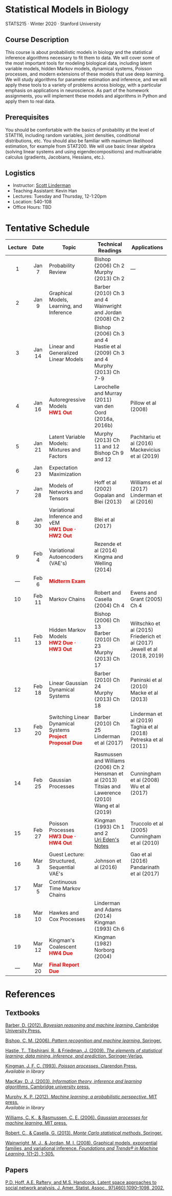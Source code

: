 # Statistical Models in Biology

STATS215 	&middot; Winter 2020 &middot; Stanford University

## Course Description
This course is about probabilistic models in biology and the statistical inference algorithms necessary to fit them to data. We will cover some of the most important tools for modeling biological data, including latent variable models, hidden Markov models, dynamical systems, Poisson processes, and modern extensions of these models that use deep learning.  We will study algorithms for parameter estimation and inference, and we will apply these tools to a variety of problems across biology, with a particular emphasis on applications in neuroscience.  As part of the homework assignments, you will implement these models and algorithms in Python and apply them to real data.  

## Prerequisites
You should be comfortable with the basics of probability at the level of STAT116, including random variables, joint densities, conditional distributions, etc.  You should also be familiar with maximum likelihood estimation, for example from STAT200.  We will use basic linear algebra (solving linear systems and using eigendecompositions) and multivariable calculus (gradients, Jacobians, Hessians, etc.). 

## Logistics
 * Instructor: [Scott Linderman](http://slinderman.web.stanford.edu/)
 * Teaching Assistant: Kevin Han 
 * Lectures: Tuesday and Thursday, 12-1:20pm
 * Location: 540-108
 * Office Hours: TBD
 
# Tentative Schedule

| Lecture |  Date  | Topic | Technical Readings | Applications |
| :------:|:------:|-------|--------------------|--------------|
| 1       | Jan 7  | Probability Review | Bishop (2006) Ch 2 <br> Murphy (2013) Ch 2| &mdash; |
| 2       | Jan 9  | Graphical Models, Learning, and Inference | Barber (2010) Ch 3 and 4 <br> Wainwright and Jordan (2008) Ch 2| |
| 3       | Jan 14 | Linear and Generalized Linear Models | Bishop (2006) Ch 3 and 4  <br> Hastie et al (2009) Ch 3 and 4 <br> Murphy (2013) Ch 7-9 | |
| 4       | Jan 16 | Autoregressive Models <br> **<font color="red">HW1 Out</font>** | Larochelle and Murray (2011) <br> van den Oord (2016a, 2016b) | Pillow et al (2008) |
| 5       | Jan 21 | Latent Variable Models: Mixtures and Factors | Murphy (2013) Ch 11 and 12 <br> Bishop Ch 9 and 12 | Pachitariu et al (2016) <br> Mackevicius et al (2019) |
| 6       | Jan 23 | Expectation Maximization | | |
| 7       | Jan 28 | Models of Networks and Tensors | Hoff et al (2002) <br> Gopalan and Blei (2013) | Williams et al (2017) <br> Linderman et al (2016) |
| 8       | Jan 30 | Variational Inference and vEM <br> **<font color="red">HW1 Due &middot; HW2 Out</font>** | Blei et al (2017) | |
| 9       | Feb 4  | Variational Autoencoders (VAE's) | Rezende et al (2014) <br> Kingma and Welling (2014) | |
| &mdash; | Feb 6  | **<font color="red">Midterm Exam</font>** | | |
| 10      | Feb 11 | Markov Chains | Robert and Casella (2004) Ch 4| Ewens and Grant (2005) Ch 4 |
| 11      | Feb 13 | Hidden Markov Models <br> **<font color="red">HW2 Due &middot; HW3 Out</font>** | Bishop (2006) Ch 13 <br> Barber (2010) Ch 23 <br> Murphy (2013) Ch 17 | Wiltschko et al (2015) <br> Friederich et al (2017) <br> Jewell et al (2018, 2019) |
| 12      | Feb 18 | Linear Gaussian Dynamical Systems | Barber (2010) Ch 24 <br> Murphy (2013) Ch 18 <br>  | Paninski et al (2010) <br> Macke et al (2013) | 
| 13      | Feb 20 | Switching Linear Dynamical Systems <br> **<font color="red">Project Proposal Due</font>** | Barber (2010) Ch 25 <br>  Linderman et al (2017) | Linderman et al (2019) <br> Taghia et al (2018) <br> Petreska et al (2011) |
| 14      | Feb 25 | Gaussian Processes | Rasmussen and Williams (2006) Ch 2 <br> Hensman et al (2013) <br> Titsias and Lawerence (2010) <br> Wang et al (2019) | Cunningham et al (2008) <br> Wu et al (2017) |
| 15      | Feb 27 | Poisson Processes <br> **<font color="red">HW3 Due &middot; HW4 Out</font>** | Kingman (1993) Ch 1 and 2 <br> [Uri Eden's Notes](http://www.stat.columbia.edu/~liam/teaching/neurostat-fall19/uri-eden-point-process-notes.pdf) | Truccolo et al (2005) <br> Cunningham et al (2010) | 
| 16      | Mar 3  | Guest Lecture: Structured, Sequential VAE's | Johnson et al (2016) | Gao et al (2016) <br> Pandarinath  et al (2017) |
| 17      | Mar 5  | Continuous Time Markov Chains | | |
| 18      | Mar 10 | Hawkes and Cox Processes | Linderman and Adams (2014) <br> Kingman (1993) Ch 6 | |
| 19      | Mar 12 | Kingman's Coalescent <br> **<font color="red">HW4 Due</font>** | Kingman (1982) <br> Norborg (2004) | |
| &mdash; | Mar 20 | **<font color="red">Final Report Due</font>** | | |

# References

## Textbooks
[Barber, D. (2012). _Bayesian reasoning and machine learning_. Cambridge University Press.](http://web4.cs.ucl.ac.uk/staff/D.Barber/textbook/090310.pdf)

[Bishop, C. M. (2006). _Pattern recognition and machine learning_. Springer.](https://www.microsoft.com/en-us/research/uploads/prod/2006/01/Bishop-Pattern-Recognition-and-Machine-Learning-2006.pdf)

[Hastie, T., Tibshirani, R., & Friedman, J. (2009). _The elements of statistical learning: data mining, inference, and prediction_. Springer-Verlag.](https://web.stanford.edu/~hastie/ElemStatLearn/)

[Kingman, J. F. C. (1993). _Poisson processes_. Clarendon Press.](https://www.amazon.com/Poisson-Processes-Oxford-Studies-Probability/dp/0198536933) <br>
_Available in library_

[MacKay, D. J. (2003). _Information theory, inference and learning algorithms_. Cambridge university press.](http://www.inference.org.uk/itprnn/book.pdf)

[Murphy, K. P. (2012). _Machine learning: a probabilistic perspective_. MIT press.](https://www.cs.ubc.ca/~murphyk/MLbook/) <br>
_Available in library_

[Williams, C. K., & Rasmussen, C. E. (2006). _Gaussian processes for machine learning_. MIT press.](http://www.gaussianprocess.org/gpml/)

[Robert, C., & Casella, G. (2013). _Monte Carlo statistical methods_. Springer.](https://www.springer.com/gp/book/9780387212395)

[Wainwright, M. J., & Jordan, M. I. (2008). Graphical models, exponential families, and variational inference. _Foundations and Trends® in Machine Learning_, 1(1–2), 1-305.](https://people.eecs.berkeley.edu/~wainwrig/Papers/WaiJor08_FTML.pdf)

## Papers

[P.D. Hoff, A.E. Raftery, and M.S. Handcock. Latent space approaches to social network analysis. J. Amer. Statist. Assoc., 97(460):1090–1098, 2002.](http://www.stat.washington.edu/research/reports/2001/tr399.pdf)
